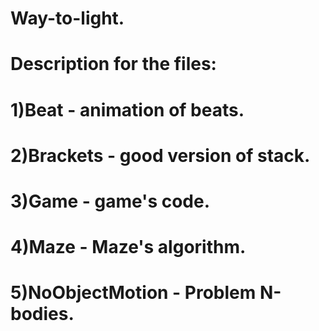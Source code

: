 # Way-to-light.
# Description for the files:
# 1)Beat - animation of beats.
# 2)Brackets - good version of stack.
# 3)Game - game's code.
# 4)Maze - Maze's algorithm.
# 5)NoObjectMotion - Problem N-bodies.
